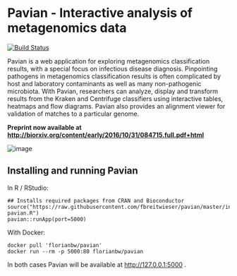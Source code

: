 # Pavian - Interactive analysis of metagenomics data
[![Build Status](https://travis-ci.org/fbreitwieser/pavian.svg?branch=master)](https://travis-ci.org/fbreitwieser/pavian)

Pavian is a web application for exploring metagenomics classification results, with a special focus on infectious disease diagnosis. Pinpointing pathogens in metagenomics classification results is often complicated by host and laboratory contaminants as well as many non-pathogenic microbiota. With Pavian, researchers can analyze, display and transform results from the Kraken and Centrifuge classifiers using
interactive tables, heatmaps and flow diagrams. Pavian also provides an alignment viewer for validation of matches to a particular genome.

**Preprint now available at http://biorxiv.org/content/early/2016/10/31/084715.full.pdf+html**

![image](https://cloud.githubusercontent.com/assets/516060/20188595/5c8b9808-a747-11e6-9235-296a2314659a.png)

## Installing and running Pavian

In R / RStudio:

    ## Installs required packages from CRAN and Bioconductor
    source("https://raw.githubusercontent.com/fbreitwieser/pavian/master/inst/shinyapp/install-pavian.R")
    pavian::runApp(port=5000)

With Docker:

    docker pull 'florianbw/pavian'
    docker run --rm -p 5000:80 florianbw/pavian

In both cases Pavian will be available at http://127.0.0.1:5000 .
